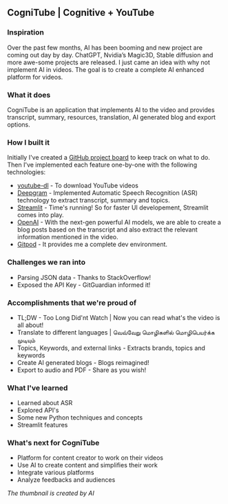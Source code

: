 ## CogniTube | Cognitive + YouTube

### Inspiration

Over the past few months, AI has been booming and new project are coming out day by day. ChatGPT, Nvidia’s Magic3D, Stable diffusion and more awe-some projects are released. I just came an idea with why not implement AI in videos. The goal is to create a complete AI enhanced platform for videos.

### What it does

CogniTube is an application that implements AI to the video and provides transcript, summary, resources, translation, AI generated blog and export options.

### How I built it

Initially I've created a [GitHub project board](https://github.com/users/dotaadarsh/projects/15) to keep track on what to do. Then I've implemented each feature one-by-one with the following technologies:
- [youtube-dl](https://github.com/ytdl-org/youtube-dl/blob/master/README.md#readme) - To download YouTube videos
- [Deepgram](https://deepgram.com/) - Implemented Automatic Speech Recognition (ASR) technology to extract transcript, summary and topics.
- [Streamlit](https://streamlit.io/) - Time's running! So for faster UI developement, Streamlit comes into play.
- [OpenAI](https://openai.com/) - With the next-gen powerful AI models, we are able to create a blog posts based on the transcript and also extract the relevant information mentioned in the video. 
- [Gitpod](https://www.gitpod.io/) - It provides me a complete dev environment. 

### Challenges we ran into

- Parsing JSON data - Thanks to StackOverflow!
- Exposed the API Key - GitGuardian informed it!

### Accomplishments that we're proud of

- TL;DW - Too Long Did'nt Watch | Now you can read what's the video is all about!
- Translate to different languages | வெவ்வேறு மொழிகளில் மொழிபெயர்க்க முடியும்
- Topics, Keywords, and external links - Extracts brands, topics and keywords
- Create AI generated blogs - Blogs reimagined!
- Export to audio and PDF - Share as you wish!

### What I've learned
- Learned about ASR
- Explored API's
- Some new Python techniques and concepts
- Streamlit features

### What's next for CogniTube

- Platform for content creator to work on their videos
- Use AI to create content and simplifies their work
- Integrate various platforms
- Analyze feedbacks and audiences

*The thumbnail is created by AI*

